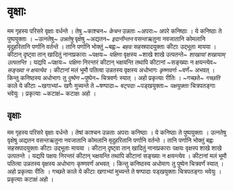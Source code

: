वृक्षाः
====

मम गृहस्य परिसरे वृक्षाः वर्धन्ते । तेषु ~काश्चन~ *केचन*  उन्नताः  ~अपराः~ अपरे  कनिष्ठाः । ये कनिष्ठाः ते पुष्पयुक्ताः । ~उत्नतेषु~  *उन्नतेषु* वृक्षेषु  ~अद्यतन~ *इदानीन्तन* वसन्तऋतुना नवजातानि कोमलानि मृदुहरितानि पर्णानि वर्तन्ते । तानि पर्णानि भोक्तुं ~बह्वः~ *बहवः* सहस्रपादयुक्ताः कीटाः उद्भूताः मायया । कीटान् दृष्ट्वा तान् खादितुं नानाप्रकाराः ~पक्षयः~ *पक्षिणः* वृक्षस्य ~शाखे शाखे उत्पतन्ते~  *शाखायां शखायाम् उत्पतन्ति* । यद्यपि ~पक्षयः~ *पक्षिणः* निरन्तरं कीटान् भक्षयन्ति तथापि कीटानां  ~सङ्ख्याः न क्षयन्त्येव~   *सङ्ख्या न  क्षयत्येव* । कीटानां मलं भूमौ पतित्वा उन्नतस्य वृक्षस्य अधोभागः *कृष्णवर्णः*   ~वर्णं~ अभवत् । किन्तु कनिष्ठस्य अधोभागः तु *पुष्पेण* ~पुष्पेन~  चित्रवर्णः स्यात् । अहो प्रकृत्याः रीतिः । ~गच्छते~ *गच्छति* काले ये कीटाः ~खगाभ्यां~ खगैः  मुच्यन्ते ते ~षण्पादाः~  *षट्पदाः*  ~पड्खयुक्ताः~  *पक्षयुक्ताः* चित्रपतङ्गाः भवेयुः । प्रकृत्याः ~कटाक्षं~ कटाक्षः अहो ।


## वृक्षाः 

मम गृहस्य परिसरे  वृक्षाः वर्धन्ते । तेषां काश्चन उन्नताः अपराः  कनिष्ठाः । ये कनिष्ठाः ते पुष्पयुक्ताः । उत्नतेषु वृक्षेषु अद्यतन वसन्तऋतुना नवजातानि कोमलानि मृदुहरितानि पर्णानि वर्तन्ते । तानि पर्णानि भोक्तुं बह्वः सहस्रपादयुक्ताः कीटाः उद्भूताः मायया ।  कीटान् दृष्ट्वा तान् खादितुं नानाप्रकाराः पक्षयः वृक्षस्प शाखे शाखे उत्पतन्ते । यद्यपि पक्षयः निरन्तरं कीटान् भक्षयन्ति तथापि कीटानां सङ्ख्याः न  क्षयन्त्येव  । कीटानां मलं भूमौ पतित्वा उन्नतस्य वृक्षस्य अधोभागः कृष्णवर्णं अभवत् ।  किन्तु कनिष्ठस्य अधोमागः तु पुष्पेन चित्रवर्णं स्यात् । अहो  प्रकृत्याः रीतिः । गच्छते काले ये कीटाः खगाभ्यां मुच्यन्ते ते षण्पादाः पड्खयुक्ताः चित्रपतङ्गाः भवेयुः । प्रकृत्याः कटाक्षं अहो ।

